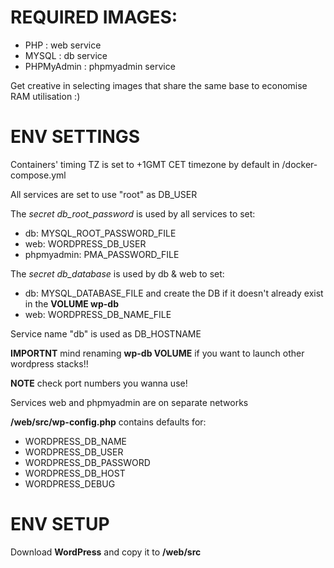 # REQUIRED IMAGES:

- PHP : web service
- MYSQL : db service
- PHPMyAdmin : phpmyadmin service

Get creative in selecting images that share the same base to economise RAM utilisation :) 

# ENV SETTINGS

Containers' timing TZ is set to +1GMT CET timezone by default in /docker-compose.yml

All services are set to use "root" as DB_USER

The *secret db_root_password* is used by all services to set:
- db: MYSQL_ROOT_PASSWORD_FILE
- web: WORDPRESS_DB_USER
- phpmyadmin: PMA_PASSWORD_FILE

The *secret db_database* is used by db & web to set:
- db: MYSQL_DATABASE_FILE and create the DB if it doesn't already exist in the **VOLUME wp-db**
- web: WORDPRESS_DB_NAME_FILE

Service name "db" is used as DB_HOSTNAME

**IMPORTNT** mind renaming **wp-db VOLUME** if you want to launch other wordpress stacks!!

**NOTE** check port numbers you wanna use!

Services web and phpmyadmin are on separate networks

**/web/src/wp-config.php** contains defaults for: 
- WORDPRESS_DB_NAME
- WORDPRESS_DB_USER
- WORDPRESS_DB_PASSWORD
- WORDPRESS_DB_HOST
- WORDPRESS_DEBUG

# ENV SETUP

Download **WordPress** and copy it to **/web/src**

